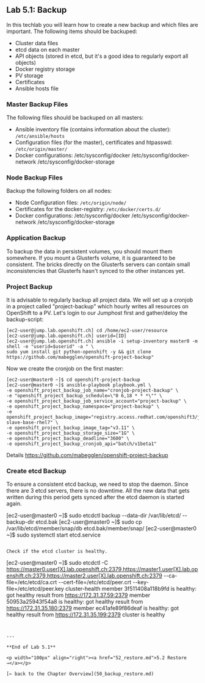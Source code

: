 ## Lab 5.1: Backup

In this techlab you will learn how to create a new backup and which files are important. The following items should be backuped:

- Cluster data files
- etcd data on each master
- API objects (stored in etcd, but it's a good idea to regularly export all objects)
- Docker registry storage
- PV storage
- Certificates
- Ansible hosts file


### Master Backup Files

The following files should be backuped on all masters:

- Ansible inventory file (contains information about the cluster): `/etc/ansible/hosts`
- Configuration files (for the master), certificates and htpasswd: `/etc/origin/master/`
- Docker configurations: /etc/sysconfig/docker /etc/sysconfig/docker-network /etc/sysconfig/docker-storage


### Node Backup Files

Backup the following folders on all nodes:

- Node Configuration files: `/etc/origin/node/`
- Certificates for the docker-registry: `/etc/docker/certs.d/`
- Docker configurations: /etc/sysconfig/docker /etc/sysconfig/docker-network /etc/sysconfig/docker-storage


### Application Backup

To backup the data in persistent volumes, you should mount them somewhere. If you mount a Glusterfs volume, it is guaranteed to be consistent. The bricks directly on the Glusterfs servers can contain small inconsistencies that Glusterfs hasn't synced to the other instances yet.


### Project Backup

It is advisable to regularly backup all project data.
We will set up a cronjob in a project called "project-backup" which hourly writes all resources on OpenShift to a PV.
Let's login to our Jumphost first and gather/deloy the backup-script:
```
[ec2-user@jump.lab.openshift.ch] cd /home/ec2-user/resource
[ec2-user@jump.lab.openshift.ch] userid=[ID]
[ec2-user@jump.lab.openshift.ch] ansible -i setup-inventory master0 -m shell -e "userid=$userid" -a " \
sudo yum install git python-openshift -y && git clone https://github.com/mabegglen/openshift-project-backup"
```
Now we create the cronjob on the first master:
```
[ec2-user@master0 ~]$ cd openshift-project-backup 
[ec2-user@master0 ~]$ ansible-playbook playbook.yml \
-e openshift_project_backup_job_name="cronjob-project-backup" \
-e "openshift_project_backup_schedule=\"0 6,18 * * *\"" \
-e openshift_project_backup_job_service_account="project-backup" \
-e openshift_project_backup_namespace="project-backup" \
-e openshift_project_backup_image="registry.access.redhat.com/openshift3/jenkins-slave-base-rhel7" \
-e openshift_project_backup_image_tag="v3.11" \
-e openshift_project_backup_storage_size="1G" \
-e openshift_project_backup_deadline="3600" \
-e openshift_project_backup_cronjob_api="batch/v1beta1"
```
Details https://github.com/mabegglen/openshift-project-backup


### Create etcd Backup

To ensure a consistent etcd backup, we need to stop the daemon. Since there are 3 etcd servers, there is no downtime. All the new data that gets written during this period gets synced after the etcd daemon is started again.



[ec2-user@master0 ~]$ sudo etcdctl backup --data-dir /var/lib/etcd/ --backup-dir etcd.bak
[ec2-user@master0 ~]$ sudo cp /var/lib/etcd/member/snap/db etcd.bak/member/snap/
[ec2-user@master0 ~]$ sudo systemctl start etcd.service
```

Check if the etcd cluster is healthy.
```
[ec2-user@master0 ~]$ sudo etcdctl -C https://master0.user[X].lab.openshift.ch:2379,https://master1.user[X].lab.openshift.ch:2379,https://master2.user[X].lab.openshift.ch:2379 --ca-file=/etc/etcd/ca.crt --cert-file=/etc/etcd/peer.crt --key-file=/etc/etcd/peer.key cluster-health
member 3f511408a118b9fd is healthy: got healthy result from https://172.31.37.59:2379
member 50953a25943f54a8 is healthy: got healthy result from https://172.31.35.180:2379
member ec41afe89f86deaf is healthy: got healthy result from https://172.31.35.199:2379
cluster is healthy
```


---

**End of Lab 5.1**

<p width="100px" align="right"><a href="52_restore.md">5.2 Restore →</a></p>

[← back to the Chapter Overview](50_backup_restore.md)
